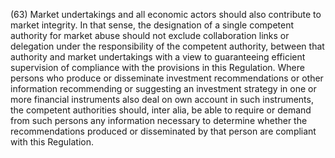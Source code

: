 (63) Market undertakings and all economic actors should also contribute to market integrity. In that sense, the designation of a single competent authority for market abuse should not exclude collaboration links or delegation under the responsibility of the competent authority, between that authority and market undertakings with a view to guaranteeing efficient supervision of compliance with the provisions in this Regulation. Where persons who produce or disseminate investment recommendations or other information recommending or suggesting an investment strategy in one or more financial instruments also deal on own account in such instruments, the competent authorities should, inter alia, be able to require or demand from such persons any information necessary to determine whether the recommendations produced or disseminated by that person are compliant with this Regulation.